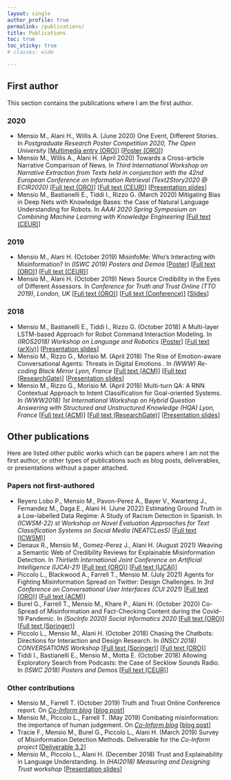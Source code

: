 ```yaml
---
layout: single
author_profile: true
permalink: /publications/
title: Publications
toc: true
toc_sticky: true
# classes: wide

---
```


## First author

This section contains the publications where I am the first author.

### 2020

- Mensio M., Alani H., Willis A. (June 2020) One Event, Different Stories. In *Postgraduate Research Poster Competition 2020, The Open University* [[Multimedia entry (ORO)](https://doi.org/10.21954/ou.rd.12676397.v1)] [[Poster (ORO)](http://oro.open.ac.uk/71340/)]
- Mensio M., Willis A., Alani H. (April 2020) Towards a Cross-article Narrative Comparison of News. In *Third International Workshop on Narrative Extraction from Texts held in conjunction with the 42nd European Conference on Information Retrieval (Text2Story2020 @ ECIR2020)* [[Full text (ORO)](http://oro.open.ac.uk/69887/)] [[Full text (CEUR)](http://ceur-ws.org/Vol-2593/paper11.pdf)] [[Presentation slides](https://www.slideshare.net/MartinoMensio/towards-a-crossarticle-narrative-comparison-of-news)]
- Mensio M., Bastianelli E., Tiddi I., Rizzo G. (March 2020) Mitigating Bias in Deep Nets with Knowledge Bases: the Case of Natural Language Understanding for Robots. In *AAAI 2020 Spring Symposium on Combining Machine Learning with Knowledge Engineering* [[Full text (CEUR)](http://ceur-ws.org/Vol-2600/paper20.pdf)]

### 2019

- Mensio M., Alani H. (October 2019) MisinfoMe: Who’s Interacting with Misinformation? In *(ISWC 2019) Posters and Demos* [[Poster](/assets/docs/2019_ISWC_poster.pdf)] [[Full text (ORO)](http://oro.open.ac.uk/66341/)] [[Full text (CEUR)](http://ceur-ws.org/Vol-2456/paper57.pdf)]
- Mensio M., Alani H. (October 2019) News Source Credibility in the Eyes of Different Assessors. In *Conference for Truth and Trust Online (TTO 2019), London, UK* [[Full text (ORO)](http://oro.open.ac.uk/62771/)] [[Full text (Conference)](https://doi.org/10.36370/tto.2019.3)] [[Slides](https://www.slideshare.net/MartinoMensio/news-source-credibility-in-the-eyes-of-different-assessors)]

### 2018

- Mensio M., Bastianelli E., Tiddi I., Rizzo G. (October 2018) A Multi-layer LSTM-based Approach for Robot Command Interaction Modeling. In *(IROS2018) Workshop on Language and Robotics* [[Poster](/assets/docs/2018_IROS_poster.pdf)] [[Full text (arXiv)](https://arxiv.org/abs/1811.05242)] [[Presentation slides](https://www.slideshare.net/MartinoMensio/a-multilayer-lstmbased-approach-for-robot-command-interaction-modeling)]
- Mensio M., Rizzo G., Morisio M. (April 2018) The Rise of Emotion-aware Conversational Agents: Threats in Digital Emotions . In *(WWW) Re-coding Black Mirror Lyon, France* [[Full text (ACM)](https://dl.acm.org/doi/10.1145/3184558.3191607)] [[Full text (ResearchGate)](https://www.researchgate.net/publication/324634203_The_Rise_of_Emotion-aware_Conversational_Agents_Threats_in_Digital_Emotions)] [[Presentation slides](https://www.slideshare.net/MartinoMensio/the-rise-of-emotionaware-conversational-agents-threats-in-digital-emotions)]
- Mensio M., Rizzo G., Morisio M. (April 2018) Multi-turn QA: A RNN Contextual Approach to Intent Classification for Goal-oriented Systems. In *(WWW2018) 1st International Workshop on Hybrid Question Answering with Structured and Unstructured Knowledge (HQA) Lyon, France* [[Full text (ACM)](https://dl.acm.org/doi/10.1145/3184558.3191539)] [[Full text (ResearchGate)](https://www.researchgate.net/publication/324629724_Multi-turn_QA_A_RNN_Contextual_Approach_to_Intent_Classification_for_Goal-oriented_Systems)] [[Presentation slides](https://www.slideshare.net/MartinoMensio/multiturn-qa-a-rnn-contextual-approach-to-intent-classification-for-goaloriented-systems)]

## Other publications

Here are listed other public works which can be papers where I am not the first author, or other types of publications such as blog posts, deliverables, or presentations without a paper attached.

### Papers not first-authored

- Reyero Lobo P., Mensio M., Pavon-Perez A., Bayer V., Kwarteng J., Fernandez M., Daga E., Alani H. (June 2022) Estimating Ground Truth in a Low-labelled Data Regime: A Study of Racism Detection in Spanish. In *(ICWSM-22) st Workshop on Novel Evaluation Approaches for Text Classification Systems on Social Media (NEATCLasS)* [[Full text (ICWSM)](https://doi.org/10.36190/2022.94)]
- Denaux R., Mensio M., Gomez-Perez J., Alani H. (August 2021) Weaving a Semantic Web of Credibility Reviews for Explainable Misinformation Detection. In *Thirtieth International Joint Conference on Artificial Intelligence (IJCAI-21)* [[Full text (ORO)](http://oro.open.ac.uk/78620/)] [[Full text (IJCAI)](https://www.ijcai.org/proceedings/2021/646)]
- Piccolo L., Blackwood A., Farrell T., Mensio M. (July 2021) Agents for Fighting Misinformation Spread on Twitter: Design Challenges. In *3rd Conference on Conversational User Interfaces (CUI 2021)* [[Full text (ORO)](http://oro.open.ac.uk/78241/)] [[Full text (ACM)](https://dl.acm.org/doi/abs/10.1145/3469595.3469628)]
- Burel G., Farrell T., Mensio M., Khare P., Alani H. (October 2020) Co-Spread of Misinformation and Fact-Checking Content during the Covid-19 Pandemic. In *(SocInfo 2020) Social Informatics 2020* [[Full text (ORO)](http://oro.open.ac.uk/71786/)] [[Full text (Springer)](https://link.springer.com/chapter/10.1007%2F978-3-030-60975-7_3)]
- Piccolo L., Mensio M., Alani H. (October 2018) Chasing the Chatbots: Directions for Interaction and Design Research. In *(INSCI 2018) CONVERSATIONS Workshop* [[Full text (Springer)](https://link.springer.com/chapter/10.1007/978-3-030-17705-8_14)] [[Full text (ORO)](http://oro.open.ac.uk/57382/)]
- Tiddi I., Bastianelli E., Mensio M., Motta E. (October 2018) Allowing Exploratory Search from Podcasts: the Case of Secklow Sounds Radio. In *(ISWC 2018) Posters and Demos* [[Full text (CEUR)](http://ceur-ws.org/Vol-2180/paper-71.pdf)]

### Other contributions

- Mensio M., Farrell T. (October 2019) Truth and Trust Online Conference report. On *[Co-Inform blog](https://coinform.eu/blog/)* [[blog post](https://coinform.eu/truth-and-trust-conference/)]
- Mensio M., Piccolo L., Farrell T. (May 2019) Combating misinformation: the importance of human judgement. On *[Co-Inform blog](https://coinform.eu/blog/)* [[blog post](https://coinform.eu/combating-misinformation-the-importance-of-human-judgement/)]
- Tracie F., Mensio M., Burel G., Piccolo L., Alani H. (March 2019) Survey of Misinformation Detection Methods. Deliverable for the *Co-Inform project* [[Deliverable 3.2](https://coinform.eu/wp-content/uploads/2019/05/D3.2-H2020-Co-Inform-Survey-of-Misinformation-Detection-Methods.pdf)]
- Mensio M., Piccolo L., Alani H. (December 2018) Trust and Explainability in Language Understanding. In *(HAI2018) Measuring and Designing Trust workshop* [[Presentation slides](https://www.slideshare.net/MartinoMensio/trust-and-explainability-in-language-understanding)]
